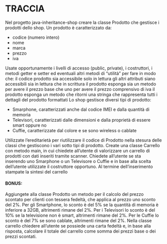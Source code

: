 # TRACCIA
Nel progetto java-inheritance-shop creare la classe Prodotto che gestisce i prodotti dello shop.
Un prodotto è caratterizzato da:
* codice (numero intero)
* nome
* marca
* prezzo
* iva

Usate opportunamente i livelli di accesso (public, private), i costruttori, i metodi getter e setter ed eventuali altri metodi di “utilità” per fare in modo che:
il codice prodotto sia accessibile solo in lettura
gli altri attributi siano accessibili sia in lettura che in scrittura
il prodotto esponga sia un metodo per avere il prezzo base che uno per avere il prezzo comprensivo di iva
il prodotto esponga un metodo che ritorni una stringa che rappresenta tutti i dettagli del prodotto formattati
Lo shop gestisce diversi tipi di prodotto:
* Smarphone, caratterizzati anche dal codice IMEI e dalla quantità di memoria
* Televisori, caratterizzati dalle dimensioni e dalla proprietà di essere smart oppure no
* Cuffie, caratterizzate dal colore e se sono wireless o cablate

Utilizzate l’ereditarietà per riutilizzare il codice di Prodotto nella stesura delle classi che gestiscono i vari sotto tipi di prodotto.
Create una classe Carrello con metodo main, in cui chiedete all’utente di valorizzare un carrello di prodotti con dati inseriti tramite scanner.
Chiedete all’utente se sta inserendo uno Smarphone o un Televisore o Cuffie e in base alla scelta dell’utente utilizzate il costruttore opportuno.
Al termine dell’inserimento stampate la sintesi del carrello

#### BONUS:
Aggiungete alla classe Prodotto un metodo per il calcolo del prezzo scontato per clienti con tessera fedeltà, che applica al prezzo uno sconto del 2%. Per gli Smartphone, lo sconto è del 5% se la quantità di memoria è inferiore a 32GB, altrimenti rimane del 2%. Per i Televisori lo sconto è del 10% se la televisione non è smart, altrimenti rimane del 2%. Per le Cuffie lo sconto è del 7% se sono cablate, altrimenti rimane del 2%. Nella classe carrello chiedere all’utente se possiede una carta fedeltà e, in base alla risposta, calcolare il totale del carrello come somma dei prezzi base o dei prezzi scontati.